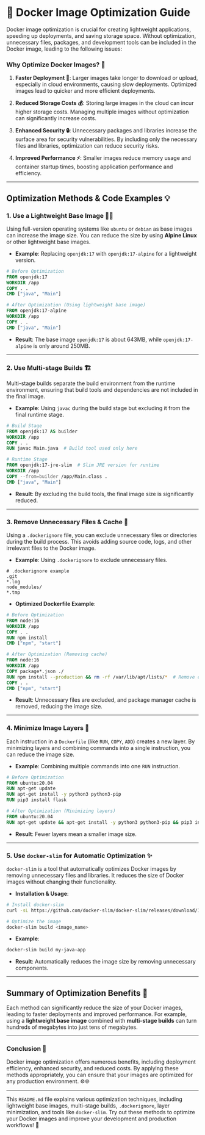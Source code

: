 # 🐳 Docker Image Optimization Guide

Docker image optimization is crucial for creating lightweight applications, speeding up deployments, and saving storage space. Without optimization, unnecessary files, packages, and development tools can be included in the Docker image, leading to the following issues:

### Why Optimize Docker Images? 🧐

1. **Faster Deployment 🚀**: Larger images take longer to download or upload, especially in cloud environments, causing slow deployments. Optimized images lead to quicker and more efficient deployments.
   
2. **Reduced Storage Costs 💰**: Storing large images in the cloud can incur higher storage costs. Managing multiple images without optimization can significantly increase costs.

3. **Enhanced Security 🔒**: Unnecessary packages and libraries increase the surface area for security vulnerabilities. By including only the necessary files and libraries, optimization can reduce security risks.

4. **Improved Performance ⚡**: Smaller images reduce memory usage and container startup times, boosting application performance and efficiency.

---

## Optimization Methods & Code Examples 💡

### 1. Use a Lightweight Base Image 🏋️‍♂️

Using full-version operating systems like `ubuntu` or `debian` as base images can increase the image size. You can reduce the size by using **Alpine Linux** or other lightweight base images.

- **Example**: Replacing `openjdk:17` with `openjdk:17-alpine` for a lightweight version.

```dockerfile
# Before Optimization
FROM openjdk:17
WORKDIR /app
COPY . .
CMD ["java", "Main"]

# After Optimization (Using lightweight base image)
FROM openjdk:17-alpine
WORKDIR /app
COPY . .
CMD ["java", "Main"]
```

- **Result**: The base image `openjdk:17` is about 643MB, while `openjdk:17-alpine` is only around 250MB.

---

### 2. Use Multi-stage Builds 🏗️

Multi-stage builds separate the build environment from the runtime environment, ensuring that build tools and dependencies are not included in the final image.

- **Example**: Using `javac` during the build stage but excluding it from the final runtime stage.

```dockerfile
# Build Stage
FROM openjdk:17 AS builder
WORKDIR /app
COPY . .
RUN javac Main.java  # Build tool used only here

# Runtime Stage
FROM openjdk:17-jre-slim  # Slim JRE version for runtime
WORKDIR /app
COPY --from=builder /app/Main.class .
CMD ["java", "Main"]
```

- **Result**: By excluding the build tools, the final image size is significantly reduced.

---

### 3. Remove Unnecessary Files & Cache 🧹

Using a `.dockerignore` file, you can exclude unnecessary files or directories during the build process. This avoids adding source code, logs, and other irrelevant files to the Docker image.

- **Example**: Using `.dockerignore` to exclude unnecessary files.

```plaintext
# .dockerignore example
.git
*.log
node_modules/
*.tmp
```

- **Optimized Dockerfile Example**:

```dockerfile
# Before Optimization
FROM node:16
WORKDIR /app
COPY . .
RUN npm install
CMD ["npm", "start"]

# After Optimization (Removing cache)
FROM node:16
WORKDIR /app
COPY package*.json ./
RUN npm install --production && rm -rf /var/lib/apt/lists/*  # Remove cache
COPY . .
CMD ["npm", "start"]
```

- **Result**: Unnecessary files are excluded, and package manager cache is removed, reducing the image size.

---

### 4. Minimize Image Layers 🎂

Each instruction in a `Dockerfile` (like `RUN`, `COPY`, `ADD`) creates a new layer. By minimizing layers and combining commands into a single instruction, you can reduce the image size.

- **Example**: Combining multiple commands into one `RUN` instruction.

```dockerfile
# Before Optimization
FROM ubuntu:20.04
RUN apt-get update
RUN apt-get install -y python3 python3-pip
RUN pip3 install flask

# After Optimization (Minimizing layers)
FROM ubuntu:20.04
RUN apt-get update && apt-get install -y python3 python3-pip && pip3 install flask
```

- **Result**: Fewer layers mean a smaller image size.

---

### 5. Use `docker-slim` for Automatic Optimization ✨

`docker-slim` is a tool that automatically optimizes Docker images by removing unnecessary files and libraries. It reduces the size of Docker images without changing their functionality.

- **Installation & Usage**:
  
```bash
# Install docker-slim
curl -sL https://github.com/docker-slim/docker-slim/releases/download/1.38.0/dist_linux.sh | sudo bash

# Optimize the image
docker-slim build <image_name>
```

- **Example**:
  
```bash
docker-slim build my-java-app
```

- **Result**: Automatically reduces the image size by removing unnecessary components.

---

## Summary of Optimization Benefits 📝

Each method can significantly reduce the size of your Docker images, leading to faster deployments and improved performance. For example, using a **lightweight base image** combined with **multi-stage builds** can turn hundreds of megabytes into just tens of megabytes.

---

### Conclusion 🎉

Docker image optimization offers numerous benefits, including deployment efficiency, enhanced security, and reduced costs. By applying these methods appropriately, you can ensure that your images are optimized for any production environment. ⚙️🌐

---

This `README.md` file explains various optimization techniques, including lightweight base images, multi-stage builds, `.dockerignore`, layer minimization, and tools like `docker-slim`. Try out these methods to optimize your Docker images and improve your development and production workflows! 👏
